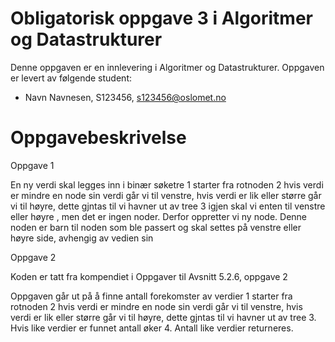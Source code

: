 # Obligatorisk oppgave 3 i Algoritmer og Datastrukturer

Denne oppgaven er en innlevering i Algoritmer og Datastrukturer. 
Oppgaven er levert av følgende student:
* Navn Navnesen, S123456, s123456@oslomet.no


# Oppgavebeskrivelse

Oppgave 1

En ny verdi skal legges inn i binær søketre
1 starter fra rotnoden
2 hvis verdi er mindre en node sin verdi går vi til venstre, hvis verdi er lik eller større går vi til høyre, 
dette gjntas til vi havner ut av tree
3 igjen skal vi enten til venstre eller høyre , men det er ingen noder. Derfor oppretter vi ny node. Denne noden
er barn til noden som ble passert og skal settes på venstre eller høyre side, avhengig av vedien sin

Oppgave 2

Koden er tatt fra kompendiet i Oppgaver til Avsnitt 5.2.6, oppgave 2

Oppgaven går ut på å finne antall forekomster av verdier
1 starter fra rotnoden
2 hvis verdi er mindre en node sin verdi går vi til venstre, hvis verdi er lik eller større går vi til høyre,
dette gjntas til vi havner ut av tree
3. Hvis like verdier er funnet antall øker
4. Antall like verdier returneres.
